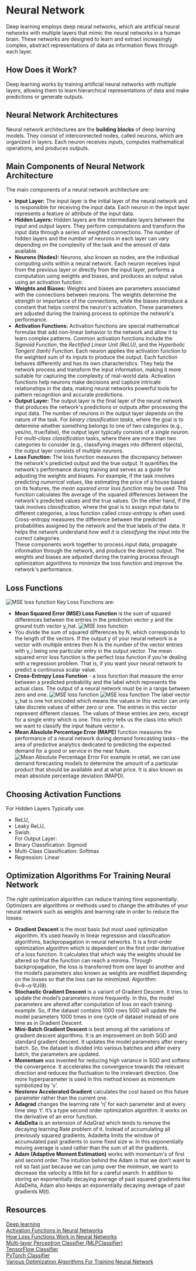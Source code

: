 # Neural Network
Deep learning employs deep neural networks, which are artificial neural networks with multiple layers that mimic the 
neural networks in a human brain. These networks are designed to learn and extract increasingly complex, abstract 
representations of data as information flows through each layer.
## How Does it Work?
Deep learning works by training artificial neural networks with multiple layers, allowing them to learn hierarchical 
representations of data and make predictions or generate outputs. 
## Neural Network Architectures
Neural network architectures are the **building blocks** of deep learning models. They consist of interconnected nodes, 
called neurons, which are organized in layers. Each neuron receives inputs, computes mathematical operations, 
and produces outputs.
## Main Components of Neural Network Architecture
The main components of a neural network architecture are:
- **Input Layer:** The input layer is the initial layer of the neural network and is responsible for receiving 
the input data. Each neuron in the input layer represents a feature or attribute of the input data.
- **Hidden Layers:** Hidden layers are the intermediate layers between the input and output layers. They perform 
computations and transform the input data through a series of weighted connections. The number of hidden layers and 
the number of neurons in each layer can vary depending on the complexity of the task and the amount of data available.
- **Neurons (Nodes):** Neurons, also known as nodes, are the individual computing units within a neural network.
Each neuron receives input from the previous layer or directly from the input layer, performs a computation using 
weights and biases, and produces an output value using an activation function.
- **Weights and Biases:** Weights and biases are parameters associated with the connections between neurons. 
The weights determine the strength or importance of the connections, while the biases introduce a constant that helps 
control the neuron's activation. These parameters are adjusted during the training process to optimize the network's 
performance.
- **Activation Functions:** Activation functions are special mathematical formulas that add non-linear behavior 
to the network and allow it to learn complex patterns. Common activation functions include the _Sigmoid Function_, 
the _Rectified Linear Unit (ReLU)_, and the _Hyperbolic Tangent (tanh) Function_. Each neuron applies the activation 
function to the weighted sum of its inputs to produce the output. Each function behaves differently and has its 
own characteristics. They help the network process and transform the input information, making it more suitable 
for capturing the complexity of real-world data. Activation functions help neurons make decisions and capture 
intricate relationships in the data, making neural networks powerful tools for pattern recognition and accurate 
predictions.
- **Output Layer:** The output layer is the final layer of the neural network that produces the network's 
predictions or outputs after processing the input data. The number of neurons in the output layer depends 
on the nature of the task. For _binary classification tasks_, where the goal is to determine whether something 
belongs to one of two categories (e.g., yes/no, true/false), the output layer typically consists of a _single 
neuron_. For _multi-class classification_ tasks, where there are more than two categories to consider (e.g., classifying 
images into different objects), the output layer consists of _multiple neurons_. 
- **Loss Function:** The loss function measures the discrepancy between the network's predicted output and 
the true output. It quantifies the network's performance during training and serves as a guide for adjusting 
the weights and biases. For example, if the task involves predicting _numerical values_, like estimating 
the price of a house based on its features, the _mean squared error loss function_ may be used. This function 
calculates the average of the squared differences between the network's predicted values and the true values. 
On the other hand, if the task involves _classification_, where the goal is to assign input data to different categories, 
a loss function called _cross-entropy_ is often used. Cross-entropy measures the difference between the predicted 
probabilities assigned by the network and the true labels of the data. It helps the network understand _how well 
it is classifying_ the input into the correct categories.\
These components work together to process input data, propagate information through the network, and produce the 
desired output. The weights and biases are adjusted during the training process through optimization algorithms 
to minimize the loss function and improve the network's performance.
## Loss Functions
![MSE loss function](./img/1_loss%20functions.png)
Key Loss Functions are:
- **Mean Squared Error (MSE) Loss Function** is the sum of squared differences between the entries in the prediction 
vector y and the ground truth vector y_hat. 
![MSE loss function](./img/4_loss%20functions_0.png)
- You divide the sum of squared differences by N, which corresponds to the 
length of the vectors. If the output y of your neural network is a vector with multiple entries then N is the number 
of the vector entries with y_i being one particular entry in the output vector. The mean squared error loss function 
is the perfect loss function if you're dealing with a regression problem. That is, if you want your neural network 
to predict a continuous scalar value.
- **Cross-Entropy Loss Function** - a loss function that measure the error between a predicted probability and 
the label which represents the actual class. The output of a neural network must be in a range between zero and one.
![MSE loss function](./img/2_loss%20functions.png)
![MSE loss function](./img/6_loss%20functions.png)
The label vector y_hat is one hot encoded which means the values in this vector can only take discrete values of either 
zero or one. The entries in this vector represent different classes. The values of these entries are zero, except for 
a single entry which is one. This entry tells us the class into which we want to classify the input feature vector x.
- **Mean Absolute Percentage Error (MAPE)** function measures the performance of a neural network during demand 
forecasting tasks - the area of predictive analytics dedicated to predicting the expected demand for a good or service 
in the near future.
![Mean Absolute Percentage Error](./img/8_loss%20functions.png)
For example in retail, we can use demand forecasting models to determine the amount of a particular product that 
should be available and at what price. It is also known as mean absolute percentage deviation (MAPD).
## Choosing Activation Functions
For Hidden Layers Typically use:
- ReLU, 
- Leaky ReLU, 
- Swish.\
For Output Layer:
- Binary Classification: Sigmoid
- Multi-Class Classification: Softmax
- Regression: Linear
## Optimization Algorithms For Training Neural Network
The right optimization algorithm can reduce training time exponentially. Optimizers are algorithms or methods used 
to change the attributes of your neural network such as weights and learning rate in order to reduce the losses:
- **Gradient Descent** is the most basic but most used optimization algorithm. It’s used heavily in linear regression 
and classification algorithms, backpropagation in neural networks. It is a first-order optimization algorithm which 
is dependent on the first order derivative of a loss function. It calculates that which way the weights should 
be altered so that the function can reach a minima. Through backpropagation, the loss is transferred from one layer 
to another and the model’s parameters also known as weights are modified depending on the losses so that the loss 
can be minimized. Algorithm: θ=θ−α⋅∇J(θ).
- **Stochastic Gradient Descent** is a variant of Gradient Descent. It tries to update the model’s parameters more 
frequently. In this, the model parameters are altered after computation of loss on each training example. 
So, if the dataset contains 1000 rows SGD will update the model parameters 1000 times in one cycle of dataset 
instead of one time as in Gradient Descent.
- **Mini-Batch Gradient Descent** is best among all the variations of gradient descent algorithms. It is 
an improvement on both SGD and standard gradient descent. It updates the model parameters after every batch. 
So, the dataset is divided into various batches and after every batch, the parameters are updated.
- **Momentum** was invented for reducing high variance in SGD and softens the convergence. It accelerates 
the convergence towards the relevant direction and reduces the fluctuation to the irrelevant direction. 
One more hyperparameter is used in this method known as momentum symbolized by ‘γ’.
- **Nesterov Accelerated Gradient** calculates the cost based on this future parameter rather than the current one.
- **Adagrad** changes the learning rate ‘η’ for each parameter and at every time step ‘t’. It’s a type second order 
optimization algorithm. It works on the derivative of an error function.
- **AdaDelta** is an extension of AdaGrad which tends to remove the decaying learning Rate problem of it. Instead of 
accumulating all previously squared gradients, Adadelta limits the window of accumulated past gradients to some 
fixed size w. In this exponentially moving average is used rather than the sum of all the gradients.
- **Adam (Adaptive Moment Estimation)** works with momentum's of first and second order. The intuition behind the Adam 
is that we don’t want to roll so fast just because we can jump over the minimum, we want to decrease the velocity 
a little bit for a careful search. In addition to storing an exponentially decaying average of past squared gradients 
like AdaDelta, Adam also keeps an exponentially decaying average of past gradients M(t).
## Resources
[Deep learning](https://www.functionize.com/blog/neural-network-architectures-and-generative-models-part1)\
[Activation Functions in Neural Networks](https://towardsdatascience.com/activation-functions-neural-networks-1cbd9f8d91d6)\
[How Loss Functions Work in Neural Networks](https://builtin.com/machine-learning/loss-functions)\
[Multi-layer Perceptron Classifier (MLPClassifier)](https://scikit-learn.org/stable/modules/generated/sklearn.neural_network.MLPClassifier.html)\
[TensorFlow Classifier](https://www.tensorflow.org/api_docs/python/tf)\
[PyTorch Classifier](https://pytorch.org/docs/stable/optim.html#optimizer-step)\
[Various Optimization Algorithms For Training Neural Network](https://towardsdatascience.com/optimizers-for-training-neural-network-59450d71caf6)
